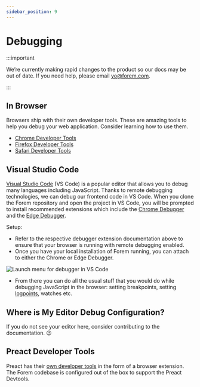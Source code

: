 ```yaml
---
sidebar_position: 9
---
```


# Debugging

:::important

We’re currently making rapid changes to the product so our docs may be out of date. If you need help, please email [yo@forem.com](mailto:yo@forem.com).

:::

## In Browser

Browsers ship with their own developer tools. These are amazing tools to help
you debug your web application. Consider learning how to use them.

- [Chrome Developer Tools](https://developers.google.com/web/tools/chrome-devtools)
- [Firefox Developer Tools](https://developer.mozilla.org/en-US/docs/Tools)
- [Safari Developer Tools](https://support.apple.com/en-ca/guide/safari/sfri20948/mac)

## Visual Studio Code

[Visual Studio Code](https://code.visualstudio.com) (VS Code) is a popular
editor that allows you to debug many languages including JavaScript. Thanks to
remote debugging technologies, we can debug our frontend code in VS Code. When
you clone the Forem repository and open the project in VS Code, you will be
prompted to install recommended extensions which include the
[Chrome Debugger](https://code.visualstudio.com/blogs/2016/02/23/introducing-chrome-debugger-for-vs-code)
and the
[Edge Debugger](https://marketplace.visualstudio.com/items?itemName=msjsdiag.debugger-for-edge).

Setup:

- Refer to the respective debugger extension documentation above to ensure that
  your browser is running with remote debugging enabled.
- Once you have your local installation of Forem running, you can attach to
  either the Chrome or Edge Debugger.

![Launch menu for debugger in VS Code](/img/docs/frontend/debugger.png)

- From there you can do all the usual stuff that you would do while debugging
  JavaScript in the browser: setting breakpoints, setting
  [logpoints](https://code.visualstudio.com/docs/editor/debugging#_logpoints),
  watches etc.

## Where is My Editor Debug Configuration?

If you do not see your editor here, consider contributing to the documentation.
😉

## Preact Developer Tools

Preact has their
[own developer tools](https://preactjs.github.io/preact-devtools/) in the form
of a browser extension. The Forem codebase is configured out of the box to
support the Preact Devtools.
